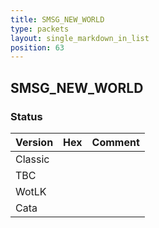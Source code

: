 ```yaml
---
title: SMSG_NEW_WORLD
type: packets
layout: single_markdown_in_list
position: 63
---
```


## SMSG_NEW_WORLD

### Status

Version | Hex | Comment
---------- | ---------- | ---------- 
Classic |  |  
TBC |  |  
WotLK |  |  
Cata |  |  
